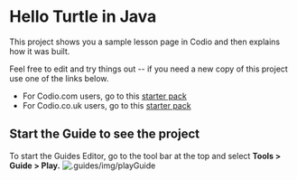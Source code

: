 # Hello Turtle in Java

This project shows you a sample lesson page in Codio and then explains how it was built. 

Feel free to edit and try things out -- if you need a new copy of this project use one of the links below.

* For Codio.com users, go to this [starter pack](https://codio.com/home/starter-packs/5b707965-4353-4e23-9ce1-09a574475f58)
* For Codio.co.uk users, go to this [starter pack](https://codio.co.uk/home/starter-packs/5b707965-4353-4e23-9ce1-09a574475f58)

## Start the Guide to see the project
To start the Guides Editor, go to the tool bar at the top and select **Tools > Guide > Play.**
![.guides/img/playGuide](.guides/img/playGuide.png)

